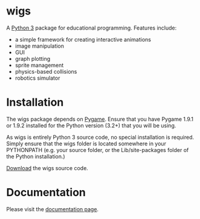 # wigs
A [Python 3](http://www.python.org) package for educational programming. Features include:
* a simple framework for creating interactive animations
* image manipulation
* GUI
* graph plotting
* sprite management
* physics-based collisions
* robotics simulator

# Installation
The wigs package depends on [Pygame](http://pygame.org/download.shtml). Ensure that you have Pygame 1.9.1 or 1.9.2 installed for the Python version (3.2+) that you will be using.

As wigs is entirely Python 3 source code, no special installation is required. Simply ensure that the wigs folder is located somewhere in your PYTHONPATH (e.g. your source folder, or the Lib/site-packages folder of the Python installation.)

[Download](https://github.com/dmaccarthy/wigs/releases) the wigs source code.

# Documentation
Please visit the [documentation page](http://dmaccarthy.github.io/wigsRef/).
